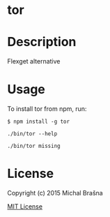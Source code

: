 tor
=============

# Description

Flexget alternative

# Usage

To install tor from npm, run:

```
$ npm install -g tor
```

```./bin/tor --help```

```./bin/tor missing```

# License

Copyright (c) 2015 Michal Brašna

[MIT License](http://en.wikipedia.org/wiki/MIT_License)
